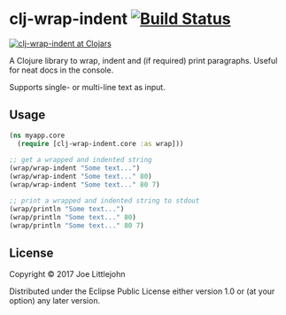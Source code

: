 # clj-wrap-indent [![Build Status](https://travis-ci.org/joelittlejohn/clj-wrap-indent.png)](https://travis-ci.org/joelittlejohn/clj-wrap-indent)

[![clj-wrap-indent at Clojars](https://clojars.org/clj-wrap-indent/latest-version.svg)](https://clojars.org/clj-wrap-indent)

A Clojure library to wrap, indent and (if required) print paragraphs. Useful for neat docs in the console.

Supports single- or multi-line text as input.

## Usage

```clj
(ns myapp.core
  (require [clj-wrap-indent.core :as wrap]))
    
;; get a wrapped and indented string
(wrap/wrap-indent "Some text...")
(wrap/wrap-indent "Some text..." 80)
(wrap/wrap-indent "Some text..." 80 7)

;; print a wrapped and indented string to stdout
(wrap/println "Some text...")
(wrap/println "Some text..." 80)
(wrap/println "Some text..." 80 7)  
```

## License

Copyright © 2017 Joe Littlejohn

Distributed under the Eclipse Public License either version 1.0 or (at your option) any later version.
